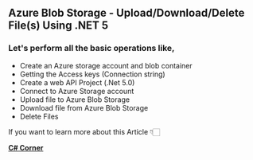 ## Azure Blob Storage - Upload/Download/Delete File(s) Using .NET 5 

### Let's perform all the basic operations like,
- Create an Azure storage account and blob container
- Getting the Access keys (Connection string)
- Create a web API Project (.Net 5.0)
- Connect to Azure Storage account
- Upload file to Azure Blob Storage
- Download file from  Azure Blob Storage
- Delete Files


If you want to learn more about this Article 👇🏻

[**C# Corner**](https://www.c-sharpcorner.com/article/azure-blob-storage-uploaddownloaddelete-files-using-net-5/ "C# Corner")
